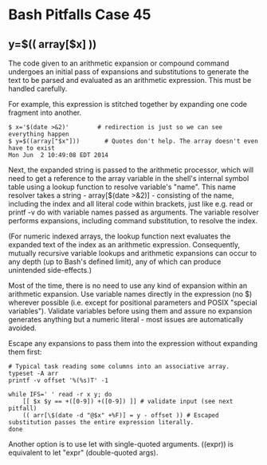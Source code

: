 # Bash Pitfalls Case 45
## y=\$(( array[\$x] ))

The code given to an arithmetic expansion or compound command undergoes an initial pass of expansions and substitutions to generate the text to be parsed and evaluated as an arithmetic expression. This must be handled carefully.

For example, this expression is stitched together by expanding one code fragment into another.

```shell
$ x='$(date >&2)'        # redirection is just so we can see everything happen
$ y=$((array["$x"]))       # Quotes don't help. The array doesn't even have to exist
Mon Jun  2 10:49:08 EDT 2014
```

Next, the expanded string is passed to the arithmetic processor, which will need to get a reference to the array variable in the shell's internal symbol table using a lookup function to resolve variable's "name". This name resolver takes a string - array[$(date >&2)] - consisting of the name, including the index and all literal code within brackets, just like e.g. read or printf -v do with variable names passed as arguments. The variable resolver performs expansions, including command substitution, to resolve the index.

(For numeric indexed arrays, the lookup function next evaluates the expanded text of the index as an arithmetic expression. Consequently, mutually recursive variable lookups and arithmetic expansions can occur to any depth (up to Bash's defined limit), any of which can produce unintended side-effects.)

Most of the time, there is no need to use any kind of expansion within an arithmetic expansion. Use variable names directly in the expression (no $) wherever possible (i.e. except for positional parameters and POSIX "special variables"). Validate variables before using them and assure no expansion generates anything but a numeric literal - most issues are automatically avoided.

Escape any expansions to pass them into the expression without expanding them first:

```shell
# Typical task reading some columns into an associative array.
typeset -A arr
printf -v offset '%(%s)T' -1

while IFS=' ' read -r x y; do
    [[ $x $y == +([0-9]) +([0-9]) ]] # validate input (see next pitfall)
    (( arr[\$(date -d "@$x" +%F)] = y - offset )) # Escaped substitution passes the entire expression literally.
done
```

Another option is to use let with single-quoted arguments. ((expr)) is equivalent to let "expr" (double-quoted args).


